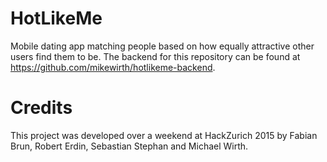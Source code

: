 # HotLikeMe
Mobile dating app matching people based on how equally attractive other users find them to be. The backend for this repository can be found at https://github.com/mikewirth/hotlikeme-backend.

# Credits
This project was developed over a weekend at HackZurich 2015 by Fabian Brun, Robert Erdin, Sebastian Stephan and Michael Wirth.
